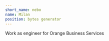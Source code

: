 ```yaml
---
short_name: nebo
name: Milan
position: bytes generator
---
```

Work as engineer for Orange Business Services